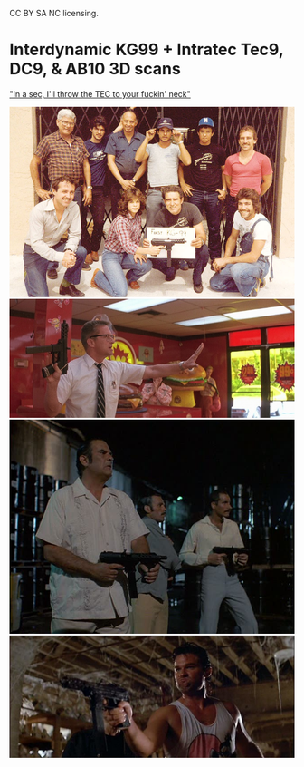 CC BY SA NC licensing. 

# Interdynamic KG99 + Intratec Tec9, DC9, & AB10 3D scans

["In a sec, I'll throw the TEC to your fuckin' neck"](https://genius.com/The-notorious-big-ready-to-die-lyrics)<br>

<p align="left">
  <img src="https://raw.githubusercontent.com/MAVProxyUser/Interdynamic-Intratec-3D-scans/refs/heads/main/Lore/First%20KG-99.jpg" alt="First KG-99"><br>
  <img src="https://raw.githubusercontent.com/MAVProxyUser/Interdynamic-Intratec-3D-scans/refs/heads/main/Lore/FallingDown.jpg"><br>
  <img src="https://raw.githubusercontent.com/MAVProxyUser/Interdynamic-Intratec-3D-scans/refs/heads/main/Lore/Calderone%20Cartel%20Miami%20Vice.jpg"><br>
  <img src="https://raw.githubusercontent.com/MAVProxyUser/Interdynamic-Intratec-3D-scans/refs/heads/main/Lore/Jack%20Burton.jpg"><br>
  
</p>
